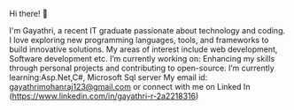 

Hi there! 👋

I'm Gayathri, a recent IT graduate passionate about technology and coding. I love exploring new programming languages, tools, and frameworks to build innovative solutions. My areas of interest include web development, Software development etc.
 I’m currently working on: Enhancing my skills through personal projects and contributing to open-source.
I’m currently learning:Asp.Net,C#, Microsoft Sql server
My email id: gayathrimohanraj123@gmail.com or connect with me on Linked In (https://www.linkedin.com/in/gayathri-r-2a2218316)


<!---
Gayathrimohanraj/Gayathrimohanraj is a ✨ special ✨ repository because its `README.md` (this file) appears on your GitHub profile.
You can click the Preview link to take a look at your changes.
--->
